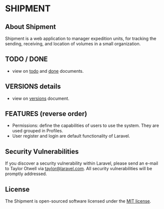 # SHIPMENT

## About Shipment
Shipment is a web application to manager expedition units, for tracking the sending, receiving, and location of volumes in a small organization. 

## TODO / DONE 
- view on [todo](docs/TODO.md) and [done](docs/DONE.md) documents.

## VERSIONS details
- view on [versions](docs/VERSIONS.md) document.

## FEATURES (reverse order)
- Permissions: define the capabilities of users to use the system. They are used grouped in Profiles.
- User register and login are default functionality of Laravel.

## Security Vulnerabilities

If you discover a security vulnerability within Laravel, please send an e-mail to Taylor Otwell via [taylor@laravel.com](mailto:ricardoub@gmail.com). All security vulnerabilities will be promptly addressed.

## License

The Shipment is open-sourced software licensed under the [MIT license](https://opensource.org/licenses/MIT).
